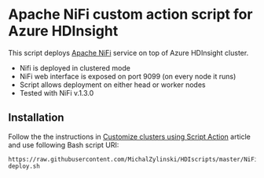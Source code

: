 # Apache NiFi custom action script for Azure HDInsight

This script deploys [Apache NiFi](http://nifi.apache.org) service on top of Azure HDInsight cluster.

* Nifi is deployed in clustered mode
* NiFi web interface is exposed on port 9099 (on every node it runs)
* Script allows deployment on either head or worker nodes
* Tested with NiFi v.1.3.0

## Installation 
Follow the the instructions in [Customize clusters using Script Action](https://docs.microsoft.com/en-us/azure/hdinsight/hdinsight-hadoop-customize-cluster-linux) article and use following Bash script URI:
```
https://raw.githubusercontent.com/MichalZylinski/HDIscripts/master/NiFi/nifi-deploy.sh
```